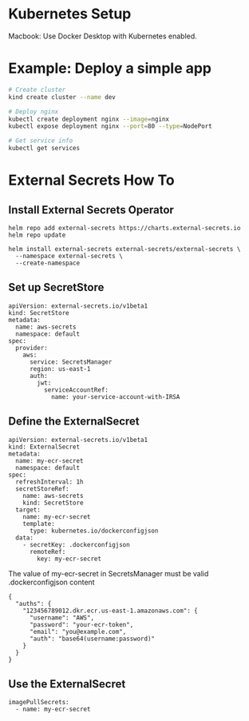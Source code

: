 # Kubernetes Setup
Macbook: Use Docker Desktop with Kubernetes enabled.

# Example: Deploy a simple app
```bash
# Create cluster
kind create cluster --name dev

# Deploy nginx
kubectl create deployment nginx --image=nginx
kubectl expose deployment nginx --port=80 --type=NodePort

# Get service info
kubectl get services
```

# External Secrets How To
## Install External Secrets Operator
```
helm repo add external-secrets https://charts.external-secrets.io
helm repo update

helm install external-secrets external-secrets/external-secrets \
  --namespace external-secrets \
  --create-namespace
```

## Set up SecretStore
```
apiVersion: external-secrets.io/v1beta1
kind: SecretStore
metadata:
  name: aws-secrets
  namespace: default
spec:
  provider:
    aws:
      service: SecretsManager
      region: us-east-1
      auth:
        jwt:
          serviceAccountRef:
            name: your-service-account-with-IRSA
```

## Define the ExternalSecret
```
apiVersion: external-secrets.io/v1beta1
kind: ExternalSecret
metadata:
  name: my-ecr-secret
  namespace: default
spec:
  refreshInterval: 1h
  secretStoreRef:
    name: aws-secrets
    kind: SecretStore
  target:
    name: my-ecr-secret
    template:
      type: kubernetes.io/dockerconfigjson
  data:
    - secretKey: .dockerconfigjson
      remoteRef:
        key: my-ecr-secret
```

The value of my-ecr-secret in SecretsManager must be valid .dockerconfigjson content
```
{
  "auths": {
    "123456789012.dkr.ecr.us-east-1.amazonaws.com": {
      "username": "AWS",
      "password": "your-ecr-token",
      "email": "you@example.com",
      "auth": "base64(username:password)"
    }
  }
}
```

## Use the ExternalSecret
```
imagePullSecrets:
  - name: my-ecr-secret
```